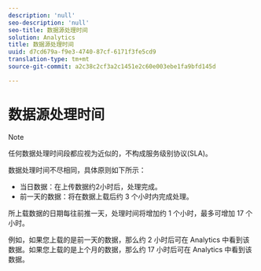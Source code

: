 ```yaml
---
description: 'null'
seo-description: 'null'
seo-title: 数据源处理时间
solution: Analytics
title: 数据源处理时间
uuid: d7cd679a-f9e3-4740-87cf-6171f3fe5cd9
translation-type: tm+mt
source-git-commit: a2c38c2cf3a2c1451e2c60e003ebe1fa9bfd145d

---
```



# 数据源处理时间

>[!Note]
>任何数据处理时间段都应视为近似的，不构成服务级别协议(SLA)。

数据处理时间不尽相同，具体原则如下所示：

* 当日数据：在上传数据约2小时后，处理完成。
* 前一天的数据：将在数据上载后约 3 个小时内完成处理。

所上载数据的日期每往前推一天，处理时间将增加约 1 个小时，最多可增加 17 个小时。

例如，如果您上载的是前一天的数据，那么约 2 小时后可在 Analytics 中看到该数据。如果您上载的是上个月的数据，那么约 17 小时后可在 Analytics 中看到该数据。
